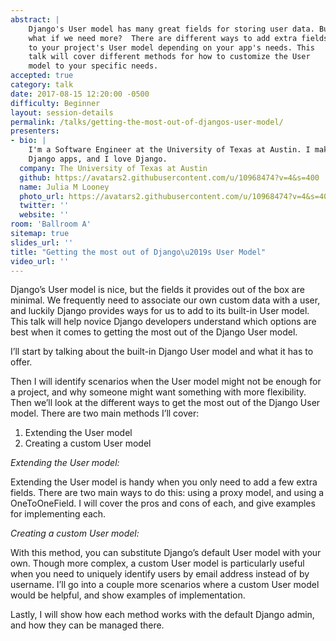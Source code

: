 ```yaml
---
abstract: |
    Django's User model has many great fields for storing user data. But
    what if we need more?  There are different ways to add extra fields
    to your project's User model depending on your app's needs. This
    talk will cover different methods for how to customize the User
    model to your specific needs.
accepted: true
category: talk
date: 2017-08-15 12:20:00 -0500
difficulty: Beginner
layout: session-details
permalink: /talks/getting-the-most-out-of-djangos-user-model/
presenters:
- bio: |
    I'm a Software Engineer at the University of Texas at Austin. I make
    Django apps, and I love Django.
  company: The University of Texas at Austin
  github: https://avatars2.githubusercontent.com/u/10968474?v=4&s=400
  name: Julia M Looney
  photo_url: https://avatars2.githubusercontent.com/u/10968474?v=4&s=400
  twitter: ''
  website: ''
room: 'Ballroom A'
sitemap: true
slides_url: ''
title: "Getting the most out of Django\u2019s User Model"
video_url: ''
---
```


Django’s User model is nice, but the fields it provides out of the box are minimal. We frequently need to associate our own custom data with a user, and luckily Django provides ways for us to add to its built-in User model. This talk will help novice Django developers understand which options are best when it comes to getting the most out of the Django User model.

I’ll start by talking about the built-in Django User model and what it has to offer.

Then I will identify scenarios when the User model might not be enough for a project, and why someone might want something with more flexibility.
Then we’ll look at the different ways to get the most out of the Django User model. There are two main methods I’ll cover:

1. Extending the User model
2. Creating a custom User model

*Extending the User model:*

Extending the User model is handy when you only need to add a few extra fields. There are two main ways to do this: using a proxy model, and using a OneToOneField. I will cover the pros and cons of each, and give examples for implementing each.

*Creating a custom User model:*

With this method, you can substitute Django’s default User model with your own. Though more complex, a custom User model is particularly useful when you need to uniquely identify users by email address instead of by username.  I’ll go into a couple more scenarios where a custom User model would be helpful, and show examples of implementation.

Lastly, I will show how each method works with the default Django admin, and how they can be managed there.
